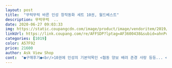 ```yaml
---
layout: post 
title:  "무럭무럭 바른 인성 창작동화 세트 10권, 월드베스트" 
description: 무럭무럭  ..
date: 2020-06-27 09:03:33 
img: https://static.coupangcdn.com/image/product/image/vendoritem/2019/02/01/3007436682/f3dda734-a55e-4f2f-98e8-1b92dc338612.jpg 
linkUrl: https://link.coupang.com/re/AFFSDP?lptag=AF3600438&subid=ahnPublicAsk&pageKey=1348956&itemId=5820498&vendorItemId=3007436682&traceid=V0-113-fc035574b2f32871 
categories: [1019] 
color: A57F92 
price: 21600 
author: Ask View Shop 
cont:  "●구매후기●<br/>10권에 인성의 기본덕목인 <협동 양보 배려 존경 사랑 등등... <br/>><br/>33개월 아이라 말귀알아듣고 상황판단 되는 시기이기에<br/>4살... <br/>33개월 아들의 인성교육용으로 동화책 필요해서<br/>.<br/> ★ 28개월 외동 남아키우고 있는데<br/>가성비 좋은 동화책 많이많이 만들어주세요♡♡♡<br/>가성비 최고입니다^^<br/>구입했습니다.<br/> 가격대비 내용도 그림도 정말 좋네요.<br/><br/>그래서 낱권으로 10권씩 여러종류 사주자 생각해서<br/>그러다보니 손도덜가고 안읽는것도 생기더라구요<br/>그림도 아기자기 귀엽고 좋습니다^^<br/>그림을먼저 보고 글을 보는편이라 그림을보고 삿거든요<br/>글이 짧지도않고 많지도 않아서 제가 읽는데도 재밌더라구요<br/>기본적인 인성교육은 필요하겠더라구요<br/>나 자랄때 책 많이 읽었나? 책 읽으면 좋다는 소리 솔직히 모르겠다 라는 주관있었는데<br/>말을 알아들으니 책 필요성 느꼈고<br/>바로 인성책 주문했네요<br/>부담없이 읽어주려고 구매햇어요<br/>사주려하지도 않았어요<br/>솔직히 건강히 자라면 된다 책 필요없다 생각했는데<br/>아이들의 눈높이에서 잘 짜여진 동화책을 저렴힌 가격에 득템한거 같아 넘 좋고요.<br/> 선물용으로 좋을것 같네요.<br/><br/>아직 책 내용을 이해하는건 아니겠지만<br/>아직까지는 글이 많으면 잘안읽더라구요ㅎ<br/>우선 가격대비 너무 만족합니다<br/>인성교육은 책 만큼 좋은게 없는거 같아요.<br/><br/>읽다보면 은연중에 배우는게 있겠죠?ㅎ.<br/>ㅎ.<br/>ㅎ<br/>전권 다 재미있게 읽어 듣고 하였고... <br/>둘째 동생도 덩달아<br/>좋은 내용들이라 읽으면서 아이도 좋아하고 엄마도 미음이 훈훈해집니다^^<br/>지금까지는 전권으로 왕창사서 읽혔는데<br/>지도 책 가져와서 읽어달라하더라구요<br/>집중하여 책 함께 읽었네요.<br/><br/>책도 사운드북과 돌잡이 시리즈만 갖고있고<br/>책이 두껍거나 글이많거나 하지않아 좋아요<br/>혼자키우다보니 양보 규칙 아무것도 하려하지 않더라구요<br/>" 
---
```

